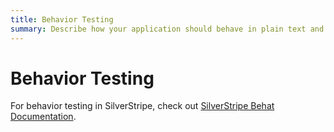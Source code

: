 ```yaml
---
title: Behavior Testing
summary: Describe how your application should behave in plain text and run tests in a browser.
---
```


# Behavior Testing

For behavior testing in SilverStripe, check out 
[SilverStripe Behat Documentation](https://github.com/silverstripe-labs/silverstripe-behat-extension/).
